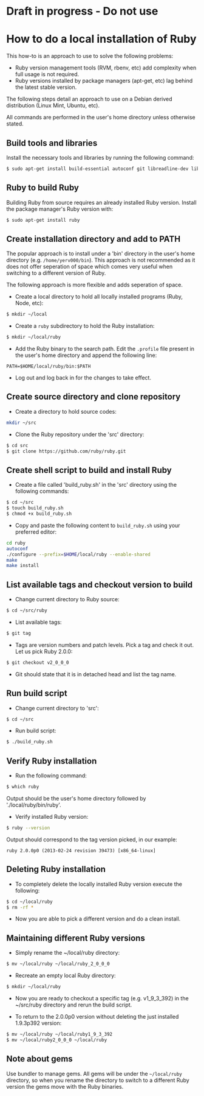 # Draft in progress - Do not use


# How to do a local installation of Ruby

This how-to is an approach to use to solve the following problems:

- Ruby version management tools (RVM, rbenv, etc) add complexity when full usage is not required.
- Ruby versions installed by package managers (apt-get, etc) lag behind the latest stable version.

The following steps detail an approach to use on a Debian derived distribution (Linux Mint, Ubuntu, etc).


All commands are performed in the user's home directory unless otherwise stated.

## Build tools and libraries

Install the necessary tools and libraries by running the following command:

~~~ sh
$ sudo apt-get install build-essential autoconf git libreadline-dev libssl-dev
~~~

## Ruby to build Ruby

Building Ruby from source requires an already installed Ruby version. Install the package manager's Ruby version with:

~~~ sh
$ sudo apt-get install ruby
~~~

## Create installation directory and add to PATH

The popular approach is to install under a 'bin' directory in the user's home directory (e.g. `/home/yerv000/bin`). This approach is not recommended as it does not offer seperation of space which comes very useful when switching to a different version of Ruby.

The following approach is more flexible and adds seperation of space.

- Create a local directory to hold all locally installed programs (Ruby, Node, etc):

~~~ sh
$ mkdir ~/local
~~~

- Create a `ruby` subdirectory to hold the Ruby installation:

~~~ sh
$ mkdir ~/local/ruby
~~~

- Add the Ruby binary to the search path. Edit the `.profile` file present in the user's home directory and append the following line:

~~~
PATH=$HOME/local/ruby/bin:$PATH
~~~

- Log out and log back in for the changes to take effect.


## Create source directory and clone repository

- Create a directory to hold source codes:

~~~ sh
mkdir ~/src
~~~

- Clone the Ruby repository under the 'src' directory:

~~~ sh
$ cd src
$ git clone https://github.com/ruby/ruby.git
~~~

## Create shell script to build and install Ruby

- Create a file called 'build_ruby.sh' in the 'src' directory using the following commands:

~~~ sh
$ cd ~/src
$ touch build_ruby.sh
$ chmod +x build_ruby.sh
~~~

- Copy and paste the following content to `build_ruby.sh` using your preferred editor:

```sh
cd ruby
autoconf
./configure --prefix=$HOME/local/ruby --enable-shared
make
make install
```

## List available tags and checkout version to build

- Change current directory to Ruby source:

~~~ sh
$ cd ~/src/ruby
~~~

- List available tags:

~~~ sh
$ git tag
~~~

- Tags are version numbers and patch levels. Pick a tag and check it out. Let us pick Ruby 2.0.0:

~~~ sh
$ git checkout v2_0_0_0
~~~

- Git should state that it is in detached head and list the tag name.


## Run build script

- Change current directory to 'src':

~~~ sh
$ cd ~/src
~~~

- Run build script:

~~~ sh
$ ./build_ruby.sh
~~~

## Verify Ruby installation

- Run the following command:

~~~ sh
$ which ruby
~~~

Output should be the user's home directory followed by './local/ruby/bin/ruby'.

- Verify installed Ruby version:

~~~ sh
$ ruby --version
~~~

Output should correspond to the tag version picked, in our example:

~~~
ruby 2.0.0p0 (2013-02-24 revision 39473) [x86_64-linux]
~~~

## Deleting Ruby installation

- To completely delete the locally installed Ruby version execute the following:

~~~ sh
$ cd ~/local/ruby
$ rm -rf *
~~~

- Now you are able to pick a different version and do a clean install.


## Maintaining different Ruby versions

- Simply rename the ~/local/ruby directory:

~~~ sh
$ mv ~/local/ruby ~/local/ruby_2_0_0_0
~~~

- Recreate an empty local Ruby directory:

~~~ sh
$ mkdir ~/local/ruby
~~~

- Now you are ready to checkout a specific tag (e.g. v1_9_3_392) in the ~/src/ruby directory and rerun the build script.

- To return to the 2.0.0p0 version without deleting the just installed 1.9.3p392 version:

~~~ sh
$ mv ~/local/ruby ~/local/ruby1_9_3_392
$ mv ~/local/ruby2_0_0_0 ~/local/ruby
~~~

## Note about gems

Use bundler to manage gems. All gems will be under the `~/local/ruby` directory, so when you rename the directory to switch to a different Ruby version the gems move with the Ruby binaries.
